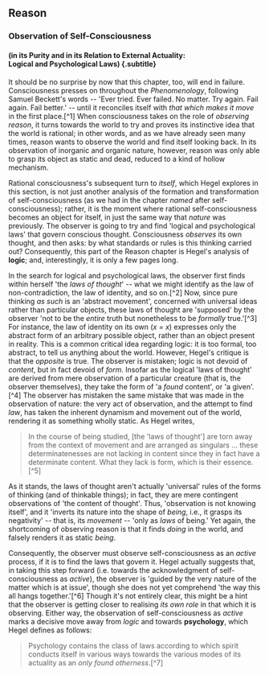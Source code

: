 ## Reason

### Observation of Self-Consciousness
#### (in its Purity and in its Relation to External Actuality:<br>Logical and Psychological Laws) {.subtitle}

It should be no surprise by now that this chapter, too, will end in failure.
Consciousness presses on throughout the *Phenomenology*, following Samuel
Beckett's words -- 'Ever tried. Ever failed. No matter. Try again. Fail again.
Fail better.' -- until it reconciles itself with *that which makes it move* in
the first place.[^1] When consciousness takes on the role of *observing reason*,
it turns towards the world to try and proves its instinctive idea that the world
is rational; in other words, and as we have already seen many times, reason
wants to observe the world and find itself looking back. In its observation of
inorganic and organic nature, however, reason was only able to grasp its object
as static and dead, reduced to a kind of hollow mechanism.

Rational consciousness's subsequent turn to *itself*, which Hegel explores in
this section, is not just another analysis of the formation and transformation
of self-consciousness (as we had in the chapter *named* after
self-consciousness); rather, it is the moment where rational self-consciousness
becomes an object for itself, in just the same way that *nature* was previously.
The observer is going to try and find 'logical and psychological laws' that
govern conscious thought. Consciousness *observes* its own thought, and then
asks: by what standards or rules is this thinking carried out? Consequently,
this part of the Reason chapter is Hegel's analysis of **logic**; and,
interestingly, it is only a few pages long.

In the search for logical and psychological laws, the observer first finds
within herself 'the *laws of thought*' -- what we might identify as the law of
non-contradiction, the law of identity, and so on.[^2] Now, since pure thinking
*as such* is an 'abstract movement', concerned with universal ideas rather than
particular objects, these laws of thought are 'supposed' by the observer 'not to
be the *entire* truth but nonetheless to be *formally* true.'[^3] For instance,
the law of identity on its own (*x = x*) expresses only the abstract form of an
arbitrary possible object, rather than an object present in reality. This is a
common critical idea regarding logic: it is too formal, too abstract, to tell us
anything about the world. However, Hegel's critique is that the *opposite* is
true. The observer is mistaken; logic is not devoid of *content*, but in fact
devoid of *form*. Insofar as the logical 'laws of thought' are derived from mere
observation of a particular creature (that is, the observer themselves), they
take the form of 'a *found* content', or 'a given'.[^4] The observer has
mistaken the same mistake that was made in the observation of nature: the very
act of observation, and the attempt to find *law*, has taken the inherent
dynamism and movement out of the world, rendering it as something wholly static.
As Hegel writes,

> In the course of being studied, [the 'laws of thought'] are torn away from the
> context of movement and are arranged as singulars ... these determinatenesses
> are not lacking in content since they in fact have a determinate content. What
> they lack is form, which is their essence.[^5]

As it stands, the laws of thought aren't actually 'universal' rules of the forms
of thinking (and of thinkable things); in fact, they are mere contingent
observations of 'the content of thought'. Thus, 'observation is not knowing
itself', and it 'inverts its nature into the shape of *being*, i.e., it grasps
its negativity' -- that is, its *movement* -- 'only as *laws* of being.' Yet
again, the shortcoming of observing reason is that it finds *doing* in the
world, and falsely renders it as static *being*.

Consequently, the observer must observe self-consciousness as an *active*
process, if it is to find the laws that govern it. Hegel actually suggests that,
in taking this step forward (i.e. towards the acknowledgment of
self-consciousness as *active*), the observer is 'guided by the very nature of
the matter which is at issue', though she does not yet comprehend 'the way this
all hangs together.'[^6] Though it's not entirely clear, this might be a hint
that the observer is getting closer to realising *its own role* in that which it
is observing. Either way, the observation of self-consciousness as *active*
marks a decisive move away from *logic* and towards **psychology**, which Hegel
defines as follows:

> Psychology contains the class of laws according to which spirit conducts
> itself in various ways towards the various modes of its actuality as an *only
> found otherness*.[^7]
